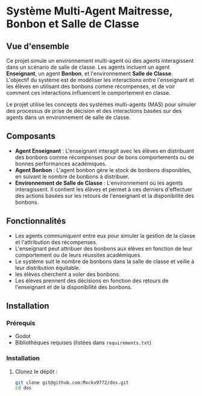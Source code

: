 # Système Multi-Agent Maitresse, Bonbon et Salle de Classe

## Vue d'ensemble
Ce projet simule un environnement multi-agent où des agents interagissent dans un scénario de salle de classe. Les agents incluent un agent **Enseignant**, un agent **Bonbon**, et l'environnement **Salle de Classe**. L'objectif du système est de modéliser les interactions entre l'enseignant et les élèves en utilisant des bonbons comme récompenses, et de voir comment ces interactions influencent le comportement en classe.

Le projet utilise les concepts des systèmes multi-agents (MAS) pour simuler des processus de prise de décision et des interactions basées sur des agents dans un environnement de salle de classe.

## Composants
- **Agent Enseignant** : L'enseignant interagit avec les élèves en distribuant des bonbons comme récompenses pour de bons comportements ou de bonnes performances académiques.
- **Agent Bonbon** : L'agent bonbon gère le stock de bonbons disponibles, en suivant le nombre de bonbons à distribuer.
- **Environnement de Salle de Classe** : L'environnement où les agents interagissent. Il contient les élèves et permet à ces derniers d'effectuer des actions basées sur les retours de l'enseignant et la disponibilité des bonbons.
  
## Fonctionnalités
- Les agents communiquent entre eux pour simuler la gestion de la classe et l'attribution des récompenses.
- L'enseignant peut attribuer des bonbons aux élèves en fonction de leur comportement ou de leurs réussites académiques.
- Le système suit le nombre de bonbons dans la salle de classe et veille à leur distribution équitable.
- les élèves cherchent a voler des bonbons.
- Les élèves prennent des décisions en fonction des retours de l'enseignant et de la disponibilité des bonbons.

## Installation

### Prérequis
- Godot
- Bibliothèques requises (listées dans `requirements.txt`)

### Installation
1. Clonez le dépôt :
   ```bash
   git clone git@github.com:Mxckx9772/dos.git
   cd dos
